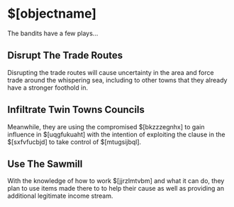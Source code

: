 # $[objectname]

The bandits have a few plays...

## Disrupt The Trade Routes

Disrupting the trade routes will cause uncertainty in the area and force trade around the whispering sea, including to other towns that they already have a stronger foothold in.

## Infiltrate Twin Towns Councils

Meanwhile, they are using the compromised $[bkzzzegnhx] to gain influence in $[uqgfukuaht] with the intention of exploiting the clause in the $[sxfvfucbjd] to take control of $[mtugsijbql].

## Use The Sawmill

With the knowledge of how to work $[jjrzlmtvbm] and what it can do, they plan to use items made there to to help their cause as well as providing an additional legitimate income stream.